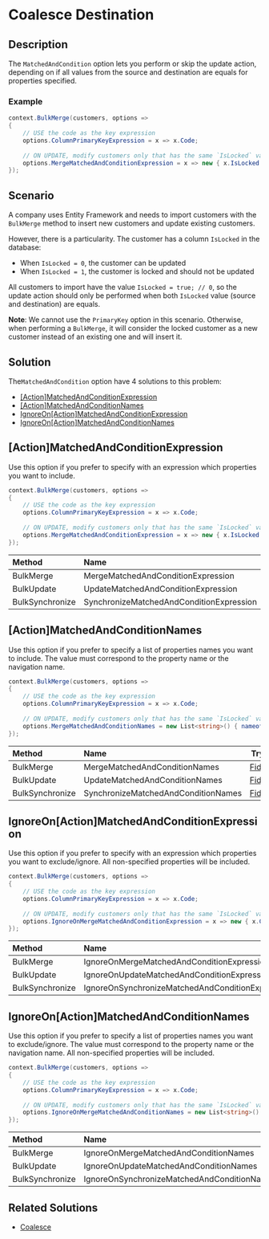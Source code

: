 # Coalesce Destination

## Description

The `MatchedAndCondition` option lets you perform or skip the update action, depending on if all values from the source and destination are equals for properties specified.

### Example

```csharp
context.BulkMerge(customers, options => 
{
	// USE the code as the key expression
	options.ColumnPrimaryKeyExpression = x => x.Code;
	
	// ON UPDATE, modify customers only that has the same `IsLocked` value (always 0 on the source)
	options.MergeMatchedAndConditionExpression = x => new { x.IsLocked };
});
```

## Scenario

A company uses Entity Framework and needs to import customers with the `BulkMerge` method to insert new customers and update existing customers.

However, there is a particularity. The customer has a column `IsLocked` in the database:

- When `IsLocked = 0`, the customer can be updated
- When `IsLocked = 1`, the customer is locked and should not be updated

All customers to import have the value `IsLocked = true; // 0`, so the update action should only be performed when both `IsLocked` value (source and destination) are equals.

**Note**: We cannot use the `PrimaryKey` option in this scenario. Otherwise, when performing a `BulkMerge`, it will consider the locked customer as a new customer instead of an existing one and will insert it.

## Solution

The`MatchedAndCondition` option have 4 solutions to this problem:

- [[Action]MatchedAndConditionExpression](#actionmatchedandconditionexpression)
- [[Action]MatchedAndConditionNames](#actionmatchedandconditionnames)
- [IgnoreOn[Action]MatchedAndConditionExpression](#ignoreonactionmatchedandconditionexpression)
- [IgnoreOn[Action]MatchedAndConditionNames](#ignoreonactionmatchedandconditionnames)

## [Action]MatchedAndConditionExpression

Use this option if you prefer to specify with an expression which properties you want to include.

```csharp
context.BulkMerge(customers, options => 
{
	// USE the code as the key expression
	options.ColumnPrimaryKeyExpression = x => x.Code;
	
	// ON UPDATE, modify customers only that has the same `IsLocked` value (always 0 on the source)
	options.MergeMatchedAndConditionExpression = x => new { x.IsLocked };
});
```

| Method 		  | Name                                     | Try it |
|:----------------|:-----------------------------------------|--------|
| BulkMerge 	  | MergeMatchedAndConditionExpression 		 | [Fiddle](https://dotnetfiddle.net/uci5RT) |
| BulkUpdate 	  | UpdateMatchedAndConditionExpression  	 | [Fiddle](https://dotnetfiddle.net/NUwq90) |
| BulkSynchronize | SynchronizeMatchedAndConditionExpression | [Fiddle](https://dotnetfiddle.net/yFY5tG) |

## [Action]MatchedAndConditionNames

Use this option if you prefer to specify a list of properties names you want to include. The value must correspond to the property name or the navigation name.

```csharp
context.BulkMerge(customers, options => 
{
	// USE the code as the key expression
	options.ColumnPrimaryKeyExpression = x => x.Code;
	
	// ON UPDATE, modify customers only that has the same `IsLocked` value (always 0 on the source)
	options.MergeMatchedAndConditionNames = new List<string>() { nameof(Customer.IsLocked) };
});
```

| Method 		  | Name                                       		 | Try it |
|:----------------|:-------------------------------------------------|--------|
| BulkMerge 	  | MergeMatchedAndConditionNames		 		 	 | [Fiddle](https://dotnetfiddle.net/U7t1PU) |
| BulkUpdate 	  | UpdateMatchedAndConditionNames  		 		 | [Fiddle](https://dotnetfiddle.net/ulHCGM) |
| BulkSynchronize | SynchronizeMatchedAndConditionNames	 		 	 | [Fiddle](https://dotnetfiddle.net/KiNuqb) |

## IgnoreOn[Action]MatchedAndConditionExpression

Use this option if you prefer to specify with an expression which properties you want to exclude/ignore. All non-specified properties will be included.

```csharp
context.BulkMerge(customers, options => 
{
	// USE the code as the key expression
	options.ColumnPrimaryKeyExpression = x => x.Code;
	
	// ON UPDATE, modify customers only that has the same `IsLocked` value by excluding all other properties (always 0 on the source)
	options.IgnoreOnMergeMatchedAndConditionExpression = x => new { x.CustomerID, x.Name, x.Description };
});
```

| Method 		  | Name                                       		 | Try it |
|:----------------|:-------------------------------------------------|--------|
| BulkMerge 	  | IgnoreOnMergeMatchedAndConditionExpression 		 | [Fiddle](https://dotnetfiddle.net/67SGs7) |
| BulkUpdate 	  | IgnoreOnUpdateMatchedAndConditionExpression  	 | [Fiddle](https://dotnetfiddle.net/PXlcOi) |
| BulkSynchronize | IgnoreOnSynchronizeMatchedAndConditionExpression | [Fiddle](https://dotnetfiddle.net/Zi6dzI) |

## IgnoreOn[Action]MatchedAndConditionNames

Use this option if you prefer to specify a list of properties names you want to exclude/ignore. The value must correspond to the property name or the navigation name. All non-specified properties will be included.

```csharp
context.BulkMerge(customers, options => 
{
	// USE the code as the key expression
	options.ColumnPrimaryKeyExpression = x => x.Code;
	
	// ON UPDATE, modify customers only that has the same `IsLocked` value by excluding all other properties (always 0 on the source)
	options.IgnoreOnMergeMatchedAndConditionNames = new List<string>() { nameof(Customer.CustomerID), nameof(Customer.Name), nameof(Customer.Description) };
});
```

| Method 		  | Name                                       		 | Try it |
|:----------------|:-------------------------------------------------|--------|
| BulkMerge 	  | IgnoreOnMergeMatchedAndConditionNames 			 | [Fiddle](https://dotnetfiddle.net/WdSS7H) |
| BulkUpdate 	  | IgnoreOnUpdateMatchedAndConditionNames  		 | [Fiddle](https://dotnetfiddle.net/8Y4gis) |
| BulkSynchronize | IgnoreOnSynchronizeMatchedAndConditionNames		 | [Fiddle](https://dotnetfiddle.net/ippun6) |


## Related Solutions

- [Coalesce](doc-v2/coalesce.md)